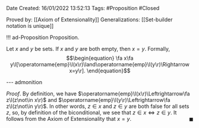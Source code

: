 <br />
<br />

Date Created: 16/01/2022 13:52:13
Tags: #Proposition #Closed

Proved by: [[Axiom of Extensionality]]
Generalizations: [[Set-builder notation is unique]]

!!! ad-Proposition Proposition.

Let $x$ and $y$ be sets. If $x$ and $y$ are both empty, then $x=y$. Formally,
$$\begin{equation}
    \fa x\fa y\l[\operatorname{emp}\l(x\r)\land\operatorname{emp}\l(y\r)\Rightarrow x=y\r].
\end{equation}$$

--- admonition

_Proof_. By definition, we have $\operatorname{emp}\l(x\r)\Leftrightarrow\fa z\l(z\not\in x\r)$ and $\operatorname{emp}\l(y\r)\Leftrightarrow\fa z\l(z\not\in y\r)$. In other words, $z\in x$ and $z\in y$ are both false for all sets $z$, so, by definition of the biconditional, we see that $z\in x\Leftrightarrow z\in y$. It follows from the Axiom of Extensionality that $x=y$.<span style="float:right;">$\blacksquare$</span>
